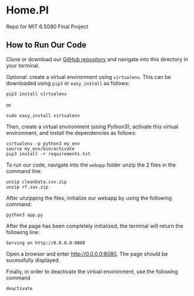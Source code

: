 # Home.PI
Repo for MIT 6.S080 Final Project

## How to Run Our Code
Clone or download our [GitHub repository](https://github.com/YimingXu1213/AirbnbPricing.git) and navigate into this directory in your terminal.

Optional: create a virtual environment using `virtualenv`. This can be downloaded using `pip3` or `easy_install` as follows:

```
pip3 install virtualenv
```

or

```
sudo easy_install virtualenv
```

Then, create a virtual environment (using Python3), activate this virtual environment, and install the dependencies as follows:

```
virtualenv -p python3 my_env
source my_env/bin/activate
pip3 install -r requirements.txt
```

To run our code, navigate into the `webapp` folder unzip the 2 files in the command line:

```
unzip cleanData.csv.zip
unzip rf.sav.zip
```
After unzipping the files, initialize our webapp by using the following command:
```
python3 app.py
```

After the page has been completely initialized, the terminal will return the following line:

```
Serving on http://0.0.0.0:8080
```

Open a browser and enter http://0.0.0.0:8080. The page should be sucessfully displayed.


Finally, in order to deactivate the virtual environment, use the following command

```
deactivate
```


